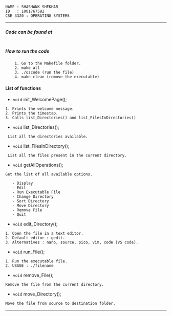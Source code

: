 ```
NAME : SHASHANK SHEKHAR
ID   : 1001767592
CSE 3320 : OPERATING SYSTEMS
```
---

##### Code can be found at

```
```

##### How to run the code

```
    1. Go to the Makefile folder.
    2. make all
    3. ./oscode (run the file)
    4. make clean (remove the executable)
```

#### List of functions
 - `void` init_WelcomePage();
 ```
 1. Prints the welcome message.
 2. Prints the timestap.
 3. Calls list_Directories() and list_FilesInDirectories()
 ```
 - `void` list_Directories();

 ```
  List all the directories available.
 ```
 - `void` list_FilesInDirectory();
 ```
  List all the files present in the current directory.
 ```
 - `void` getAllOperations();
 ```
 Get the list of all available options.

    - Display
    - Edit
    - Run Executable File
    - Change Directory
    - Sort Directory
    - Move Directory
    - Remove File
    - Quit
 ```
 - `void` edit_Directory();
 ```
 1. Open the file in a text editor.
 2. Default editor : gedit.
 3. Alternatives : nano, source, pico, vim, code (VS code).
 ```
 - `void` run_File();
 ```
 1. Run the executable file.
 2. USAGE : ./filename
 ```
 - `void` remove_File();
```
Remove the file from the current directory.
```
 - `void` move_Directory();
```
Move the file from source to destination folder.
```
---